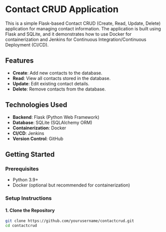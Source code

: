 # Contact CRUD Application

This is a simple Flask-based Contact CRUD (Create, Read, Update, Delete) application for managing contact information. The application is built using Flask and SQLite, and it demonstrates how to use Docker for containerization and Jenkins for Continuous Integration/Continuous Deployment (CI/CD).

## Features

- **Create**: Add new contacts to the database.
- **Read**: View all contacts stored in the database.
- **Update**: Edit existing contact details.
- **Delete**: Remove contacts from the database.

## Technologies Used

- **Backend**: Flask (Python Web Framework)
- **Database**: SQLite (SQLAlchemy ORM)
- **Containerization**: Docker
- **CI/CD**: Jenkins
- **Version Control**: GitHub

## Getting Started

### Prerequisites

- Python 3.9+
- Docker (optional but recommended for containerization)

### Setup Instructions

#### 1. Clone the Repository

```bash
git clone https://github.com/yourusername/contactcrud.git
cd contactcrud
